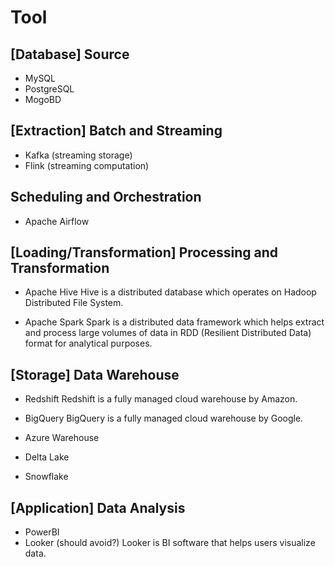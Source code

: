 # Tool

## [Database] Source
- MySQL
- PostgreSQL
- MogoBD

## [Extraction] Batch and Streaming
- Kafka (streaming storage)
- Flink (streaming computation)

## Scheduling and Orchestration
- Apache Airflow

## [Loading/Transformation] Processing and Transformation
- Apache Hive
Hive is a distributed database which operates on Hadoop Distributed File System.

- Apache Spark
Spark is a distributed data framework which helps extract and process large volumes of data in RDD (Resilient Distributed Data) format for analytical purposes.


## [Storage] Data Warehouse
- Redshift
Redshift is a fully managed cloud warehouse by Amazon.

- BigQuery
BigQuery is a fully managed cloud warehouse by Google.

- Azure Warehouse
- Delta Lake
- Snowflake

## [Application] Data Analysis
- PowerBI
- Looker (should avoid?)
Looker is BI software that helps users visualize data.

